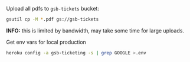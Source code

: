 Upload all pdfs to `gsb-tickets` bucket:

```sh
gsutil cp -M *.pdf gs://gsb-tickets
```

**INFO:** this is limited by bandwidth, may take some time for large uploads.

Get env vars for local production

```bash
heroku config -a gsb-ticketing -s | grep GOOGLE >.env
```
